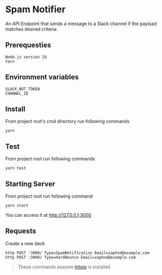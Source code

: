 # Spam Notifier

An API Endpoint that sends a message to a Slack channel if the payload matches desired criteria.

## Prerequesties

```
Node.js version 18
Yarn
```

## Environment variables

```
SLACK_BOT_TOKEN
CHANNEL_ID
```

## Install

From project root's cmd directory run following commands

```
yarn
```

## Test

From project root run following commands

```
yarn test
```

## Starting Server

From project root run following command

```
yarn start
```

You can access it at http://127.0.0.1:3000

## Requests

Create a new deck

```
http POST :3000/ Type=SpamNotification Email=zaphod@example.com
http POST :3000/ Type=HardBounce Email=zaphod@example.com
```

> These commands assume [httpie](https://httpie.org/) is installed
